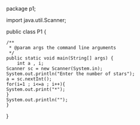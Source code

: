 package p1;

import java.util.Scanner;

public class P1 {

    /**
     * @param args the command line arguments
     */
    public static void main(String[] args) {
        int a , i;
    Scanner sc = new Scanner(System.in);
    System.out.println("Enter the number of stars");
    a = sc.nextInt();
    for(i=1 ; i<=a ; i++){
    System.out.print("*");
    }
    System.out.println("");
    }
    
}
